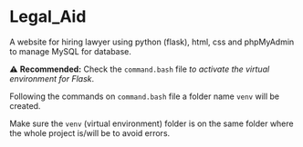 # Legal_Aid
A website for hiring lawyer using python (flask), html, css and phpMyAdmin to manage MySQL for database. 

⚠️ **Recommended:** Check the `command.bash` file *to activate the virtual environment for Flask*.

Following the commands on `command.bash` file a folder name `venv` will be created.

Make sure the `venv` (virtual environment) folder is on the same folder where the whole project is/will be to avoid errors.
